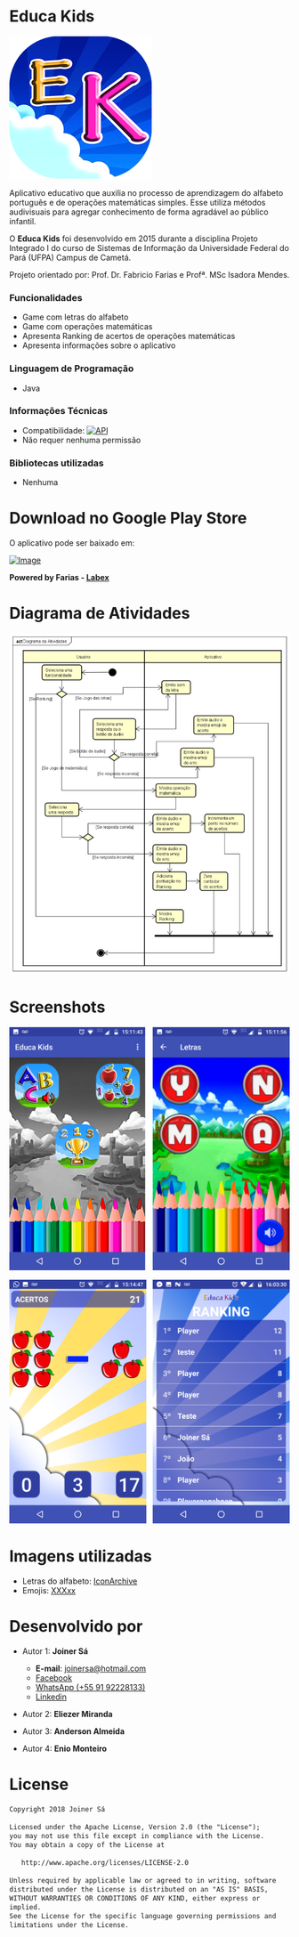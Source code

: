 # Educa Kids
![Image](https://github.com/Joinersa/EducaKids/blob/master/scrennshots/logo.png)

Aplicativo educativo que auxilia no processo de aprendizagem do alfabeto português e de operações matemáticas simples. Esse utiliza métodos audivisuais para agregar conhecimento de forma agradável ao público infantil.

O **Educa Kids** foi desenvolvido em 2015 durante a disciplina Projeto Integrado I do curso de Sistemas de Informação da Universidade Federal do Pará (UFPA) Campus de Cametá.

Projeto orientado por: Prof. Dr. Fabricio Farias e Profª. MSc Isadora Mendes.

### Funcionalidades
- Game com letras do alfabeto
- Game com operações matemáticas
- Apresenta Ranking de acertos de operações matemáticas
- Apresenta informações sobre o aplicativo

### Linguagem de Programação
- Java

### Informações Técnicas
- Compatibilidade: [![API](https://img.shields.io/badge/API-14%2B-green.svg?style=flat)](https://android-arsenal.com/api?level=14)
- Não requer nenhuma permissão

### Bibliotecas utilizadas
- Nenhuma

# Download no Google Play Store

O aplicativo pode ser baixado em:

[![Image](https://camo.githubusercontent.com/dc1ffe0e4d25c2c28a69423c3c78000ef7ee96bf/68747470733a2f2f646576656c6f7065722e616e64726f69642e636f6d2f696d616765732f6272616e642f656e5f6170705f7267625f776f5f34352e706e67)](https://play.google.com/store/apps/details?id=br.com.projetoslabex.educakids&hl=pt_BR)

**Powered by Farias - [Labex](http://www.projetoslabex.com.br)**

# Diagrama de Atividades
![Image](https://github.com/Joinersa/EducaKids/blob/master/scrennshots/diag_atividades.png)

# Screenshots
![Image](https://github.com/Joinersa/EducaKids/blob/master/scrennshots/figura_1.png)

![Image](https://github.com/Joinersa/EducaKids/blob/master/scrennshots/figura_2.png)


# Imagens utilizadas
- Letras do alfabeto: [IconArchive](http://www.iconarchive.com/)
- Emojis: [XXXxx](http://..)


# Desenvolvido por

* Autor 1: **Joiner Sá**

   * **E-mail**: <joinersa@hotmail.com>
   * [Facebook](https://www.facebook.com/joiner.sa)
   * [WhatsApp (+55 91 92228133)](https://api.whatsapp.com/send?phone=+559192228133)
   * [Linkedin](https://www.linkedin.com/in/joiner-s%C3%A1-367342b7/)

* Autor 2: **Eliezer Miranda**

* Autor 3: **Anderson Almeida**

* Autor 4: **Enio Monteiro**



# License

    Copyright 2018 Joiner Sá

    Licensed under the Apache License, Version 2.0 (the "License");
    you may not use this file except in compliance with the License.
    You may obtain a copy of the License at

       http://www.apache.org/licenses/LICENSE-2.0

    Unless required by applicable law or agreed to in writing, software
    distributed under the License is distributed on an "AS IS" BASIS,
    WITHOUT WARRANTIES OR CONDITIONS OF ANY KIND, either express or implied.
    See the License for the specific language governing permissions and
    limitations under the License.

